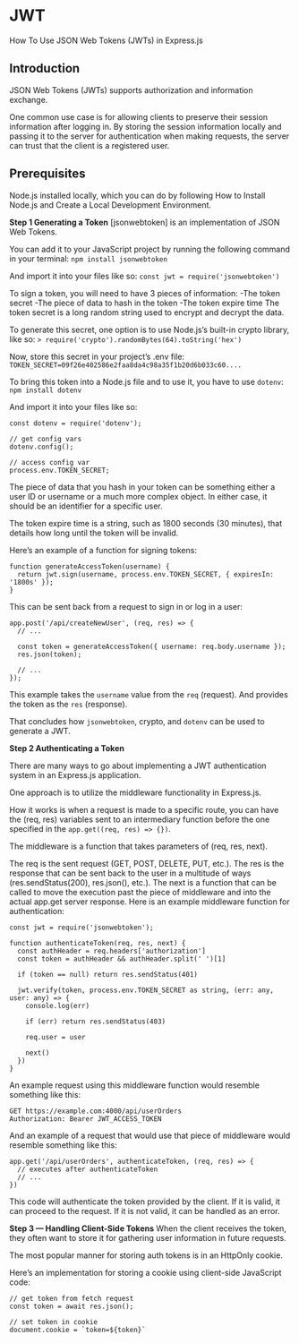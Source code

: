 # JWT

How To Use JSON Web Tokens (JWTs) in Express.js

## Introduction
JSON Web Tokens (JWTs) supports authorization and information exchange.

One common use case is for allowing clients to preserve their session information after logging in. By storing the session information locally and passing it to the server for authentication when making requests, the server can trust that the client is a registered user.

## Prerequisites
Node.js installed locally, which you can do by following How to Install Node.js and Create a Local Development Environment.

**Step 1  Generating a Token**
[jsonwebtoken] is an implementation of JSON Web Tokens.

You can add it to your JavaScript project by running the following command in your terminal:
``` npm install jsonwebtoken ```

And import it into your files like so:
```const jwt = require('jsonwebtoken')```

To sign a token, you will need to have 3 pieces of information:
 -The token secret
 -The piece of data to hash in the token
 -The token expire time
The token secret is a long random string used to encrypt and decrypt the data.

To generate this secret, one option is to use Node.js’s built-in crypto library, like so:
```> require('crypto').randomBytes(64).toString('hex')```

Now, store this secret in your project’s .env file:
``` TOKEN_SECRET=09f26e402586e2faa8da4c98a35f1b20d6b033c60....```

To bring this token into a Node.js file and to use it, you have to use ```dotenv```:
```npm install dotenv```

And import it into your files like so:

```
const dotenv = require('dotenv');

// get config vars
dotenv.config();

// access config var
process.env.TOKEN_SECRET;

```

The piece of data that you hash in your token can be something either a user ID or username or a much more complex object. In either case, it should be an identifier for a specific user.

The token expire time is a string, such as 1800 seconds (30 minutes), that details how long until the token will be invalid.

Here’s an example of a function for signing tokens:

```
function generateAccessToken(username) {
  return jwt.sign(username, process.env.TOKEN_SECRET, { expiresIn: '1800s' });
}
```

This can be sent back from a request to sign in or log in a user:

```
app.post('/api/createNewUser', (req, res) => {
  // ...

  const token = generateAccessToken({ username: req.body.username });
  res.json(token);

  // ...
});
```

This example takes the ```username``` value from the ```req``` (request). And provides the token as the ```res``` (response).

That concludes how ```jsonwebtoken```, crypto, and ```dotenv``` can be used to generate a JWT.


**Step 2  Authenticating a Token**

There are many ways to go about implementing a JWT authentication system in an Express.js application.

One approach is to utilize the middleware functionality in Express.js.

How it works is when a request is made to a specific route, you can have the (req, res) variables sent to an intermediary function before the one specified in the ```app.get((req, res) => {})```.

The middleware is a function that takes parameters of (req, res, next).

The req is the sent request (GET, POST, DELETE, PUT, etc.).
The res is the response that can be sent back to the user in a multitude of ways (res.sendStatus(200), res.json(), etc.).
The next is a function that can be called to move the execution past the piece of middleware and into the actual app.get server response.
Here is an example middleware function for authentication:

```
const jwt = require('jsonwebtoken');

function authenticateToken(req, res, next) {
  const authHeader = req.headers['authorization']
  const token = authHeader && authHeader.split(' ')[1]

  if (token == null) return res.sendStatus(401)

  jwt.verify(token, process.env.TOKEN_SECRET as string, (err: any, user: any) => {
    console.log(err)

    if (err) return res.sendStatus(403)

    req.user = user

    next()
  })
}
```

An example request using this middleware function would resemble something like this:

```
GET https://example.com:4000/api/userOrders
Authorization: Bearer JWT_ACCESS_TOKEN
```
And an example of a request that would use that piece of middleware would resemble something like this:

```
app.get('/api/userOrders', authenticateToken, (req, res) => {
  // executes after authenticateToken
  // ...
})
```
This code will authenticate the token provided by the client. If it is valid, it can proceed to the request. If it is not valid, it can be handled as an error.

**Step 3 — Handling Client-Side Tokens**
When the client receives the token, they often want to store it for gathering user information in future requests.

The most popular manner for storing auth tokens is in an HttpOnly cookie.

Here’s an implementation for storing a cookie using client-side JavaScript code:

```
// get token from fetch request
const token = await res.json();

// set token in cookie
document.cookie = `token=${token}`
```
